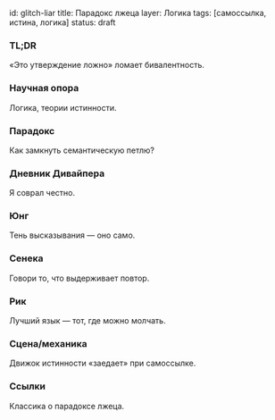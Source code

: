id: glitch-liar
title: Парадокс лжеца
layer: Логика
tags: [самоссылка, истина, логика]
status: draft

### TL;DR

«Это утверждение ложно» ломает бивалентность.

### Научная опора

Логика, теории истинности.

### Парадокс

Как замкнуть семантическую петлю?

### Дневник Дивайпера

Я соврал честно.

### Юнг

Тень высказывания — оно само.

### Сенека

Говори то, что выдерживает повтор.

### Рик

Лучший язык — тот, где можно молчать.

### Сцена/механика

Движок истинности «заедает» при самоссылке.

### Ссылки

Классика о парадоксе лжеца.
